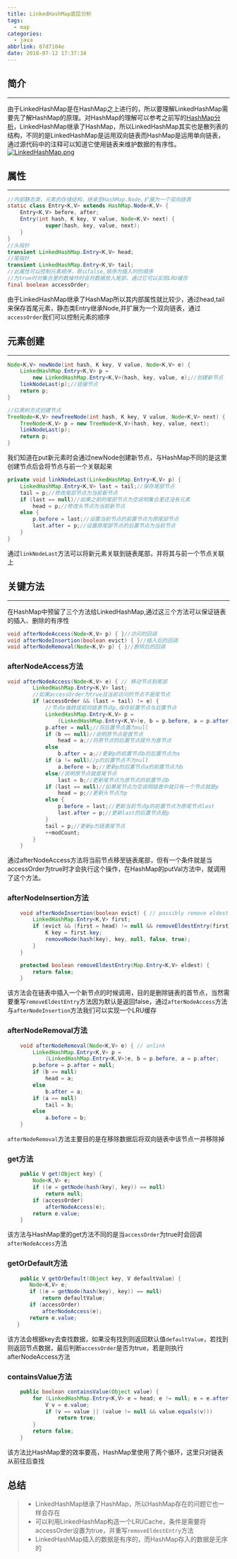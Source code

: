 ```yaml
---
title: LinkedHashMap底层分析
tags:
  - map
categories:
  - java
abbrlink: 87d7104e
date: 2018-07-12 17:37:34
---
```

## 简介
***
由于LinkedHashMap是在HashMap之上进行的，所以要理解LinkedHashMap需要先了解HashMap的原理。对HashMap的理解可以参考之前写的[HashMap分析](http://cqjokers.top/2018/07/09/java/HashMap/)，LinkedHashMap继承了HashMap，所以LinkedHashMap其实也是散列表的结构，不同的是LinkedHashMap是运用双向链表而HashMap是运用单向链表，通过源代码中的注释可以知道它使用链表来维护数据的有序性。
[![LinkedHashMap.png](https://i.loli.net/2018/07/12/5b46c00fabed9.png)](https://i.loli.net/2018/07/12/5b46c00fabed9.png)
## 属性
***
```JAVA
//内部静态类，元素的存储结构，继承至HashMap.Node,扩展为一个双向链表
static class Entry<K,V> extends HashMap.Node<K,V> {
    Entry<K,V> before, after;
    Entry(int hash, K key, V value, Node<K,V> next) {
            super(hash, key, value, next);
    }
}
//头指针
transient LinkedHashMap.Entry<K,V> head;
//尾指针
transient LinkedHashMap.Entry<K,V> tail;
//此属性可以控制元素顺序，默认false,顺序为插入时的顺序
//为true时对集合里的数操作时会将数据放入尾部，通过它可以实现LRU缓存
final boolean accessOrder;
```
由于LinkedHashMap继承了HashMap所以其内部属性就比较少，通过head,tail来保存首尾元素，静态类Entry继承Node,并扩展为一个双向链表，通过`accessOrder`我们可以控制元素的顺序
<!--more-->
## 元素创建
***
```JAVA
Node<K,V> newNode(int hash, K key, V value, Node<K,V> e) {
    LinkedHashMap.Entry<K,V> p =
        new LinkedHashMap.Entry<K,V>(hash, key, value, e);//创建新节点
    linkNodeLast(p);//链接节点
    return p;
}

//红黑树方式创建节点
TreeNode<K,V> newTreeNode(int hash, K key, V value, Node<K,V> next) {
    TreeNode<K,V> p = new TreeNode<K,V>(hash, key, value, next);
    linkNodeLast(p);
    return p;
}
```
我们知道在put新元素时会通过newNode创建新节点，与HashMap不同的是这里创建节点后会将节点与前一个关联起来
```java
private void linkNodeLast(LinkedHashMap.Entry<K,V> p) {
    LinkedHashMap.Entry<K,V> last = tail;//保存尾部节点
    tail = p;//修改尾部节点为当前新节点
    if (last == null)//如果之前的尾部节点为空说明集合里还没有元素
        head = p;//修改头节点为当前新节点
    else {
        p.before = last;//设置当前节点的前置节点为原尾部节点
        last.after = p;//设置原尾部节点的后置节点为当前节点
    }
}
```
通过`linkNodeLast`方法可以将新元素关联到链表尾部，并将其与前一个节点关联上
## 关键方法
***
在HashMap中预留了三个方法给LinkedHashMap,通过这三个方法可以保证链表的插入、删除的有序性
```JAVA
void afterNodeAccess(Node<K,V> p) { }//访问的回调
void afterNodeInsertion(boolean evict) { }//插入后的回调
void afterNodeRemoval(Node<K,V> p) { }//删除后的回调
```
### afterNodeAccess方法
```JAVA
void afterNodeAccess(Node<K,V> e) { // 移动节点到尾部
        LinkedHashMap.Entry<K,V> last;
        //如果accessOrder为true且当前访问的节点不是尾节点
        if (accessOrder && (last = tail) != e) {
            //节点e强转成双向链表节点p,保存前置节点与后置节点
            LinkedHashMap.Entry<K,V> p =
                (LinkedHashMap.Entry<K,V>)e, b = p.before, a = p.after;
            p.after = null;//将后置节点置为null
            if (b == null)//说明原节点是首节点
                head = a;//将原节点的后置节点提升为首节点
            else
                b.after = a;//更新p的前置节点b的后置节点为a
            if (a != null)//p的后置节点不为null
                a.before = b;//更新p的后置节点a的前置节点为b
            else//说明原节点就是尾节点
                last = b;//更新尾节点为原节点的前置节点b
            if (last == null)//如果尾节点为空说明链表中就只有一个节点就是p
                head = p;//更新头节点为p
            else {
                p.before = last;//更新当前节点p的前置节点为原尾节点last
                last.after = p;//更新last的后置节点是p
            }
            tail = p;//更新p为链表尾节点
            ++modCount;
        }
    }
```
通过afterNodeAccess方法将当前节点移至链表尾部，但有一个条件就是当accessOrder为true时才会执行这个操作，在HashMap的putVal方法中，就调用了这个方法。
### afterNodeInsertion方法
```JAVA
    void afterNodeInsertion(boolean evict) { // possibly remove eldest
        LinkedHashMap.Entry<K,V> first;
        if (evict && (first = head) != null && removeEldestEntry(first)) {
            K key = first.key;
            removeNode(hash(key), key, null, false, true);
        }
    }

    protected boolean removeEldestEntry(Map.Entry<K,V> eldest) {
        return false;
    }
```
该方法会在链表中插入一个新节点的时候调用，目的是删除链表的首节点，当然需要重写`removeEldestEntry`方法因为默认是返回false，通过`afterNodeAccess`方法与`afterNodeInsertion`方法我们可以实现一个LRU缓存
### afterNodeRemoval方法
```JAVA
    void afterNodeRemoval(Node<K,V> e) { // unlink
        LinkedHashMap.Entry<K,V> p =
            (LinkedHashMap.Entry<K,V>)e, b = p.before, a = p.after;
        p.before = p.after = null;
        if (b == null)
            head = a;
        else
            b.after = a;
        if (a == null)
            tail = b;
        else
            a.before = b;
    }
```
`afterNodeRemoval`方法主要目的是在移除数据后将双向链表中该节点一并移除掉
### get方法
```JAVA
    public V get(Object key) {
        Node<K,V> e;
        if ((e = getNode(hash(key), key)) == null)
            return null;
        if (accessOrder)
            afterNodeAccess(e);
        return e.value;
    }
```
该方法与HashMap里的get方法不同的是当`accessOrder`为true时会回调`afterNodeAccess`方法
### getOrDefault方法
```JAVA
    public V getOrDefault(Object key, V defaultValue) {
       Node<K,V> e;
       if ((e = getNode(hash(key), key)) == null)
           return defaultValue;
       if (accessOrder)
           afterNodeAccess(e);
       return e.value;
   }
```
该方法会根据key去查找数据，如果没有找到则返回默认值`defaultValue`，若找到则返回节点数据，最后判断`accessOrder`是否为true，若是则执行afterNodeAccess方法
### containsValue方法
```JAVA
    public boolean containsValue(Object value) {
        for (LinkedHashMap.Entry<K,V> e = head; e != null; e = e.after) {
            V v = e.value;
            if (v == value || (value != null && value.equals(v)))
                return true;
        }
        return false;
    }
```
该方法比HashMap里的效率要高，HashMap里使用了两个循环，这里只对链表从前往后查找
## 总结
>* LinkedHashMap继承了HashMap，所以HashMap存在的问题它也一样会存在
>* 可以利用LinkedHashMap构造一个LRUCache，条件是需要将accessOrder设置为true，并重写`removeEldestEntry`方法
>* LinkedHashMap插入的数据是有序的，而HashMap存入的数据是无序的